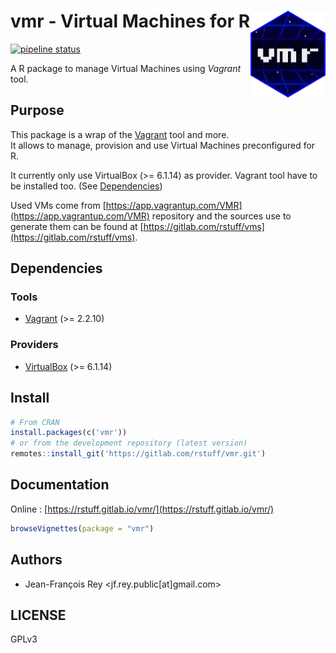 # vmr - Virtual Machines for R <img src="inst/logos/vmr-logo.png" align="right" alt="" width="120" />

<!-- badges: start -->
[![pipeline status](https://gitlab.com/rstuff/vmr/badges/master/pipeline.svg)](https://gitlab.com/rstuff/vmr/-/commits/master)
<!-- badges: end -->

A R package to manage Virtual Machines using _Vagrant_ tool.  

## Purpose

This package is a wrap of the [Vagrant](https://www.vagrantup.com/) tool and more.  
It allows to manage, provision and use Virtual Machines preconfigured for R.    

It currently only use VirtualBox (>= 6.1.14) as provider. 
Vagrant tool have to be installed too. (See [Dependencies](#dependencies))

Used VMs come from [https://app.vagrantup.com/VMR](https://app.vagrantup.com/VMR) repository
and the sources use to generate them can be found at 
[https://gitlab.com/rstuff/vms](https://gitlab.com/rstuff/vms).

## Dependencies

### Tools

* [Vagrant](https://www.vagrantup.com/) (>= 2.2.10)

### Providers

* [VirtualBox](https://www.virtualbox.org/) (>= 6.1.14)

## Install

```R
# From CRAN
install.packages(c('vmr'))
# or from the development repository (latest version)
remotes::install_git('https://gitlab.com/rstuff/vmr.git')
```

## Documentation

Online : [https://rstuff.gitlab.io/vmr/](https://rstuff.gitlab.io/vmr/)  

```r
browseVignettes(package = "vmr")
```

## Authors

* Jean-François Rey \<jf.rey.public[at]gmail.com\>

## LICENSE

GPLv3

